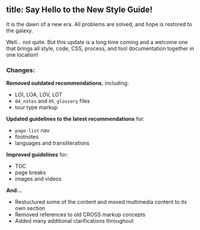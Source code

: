 title: Say Hello to the New Style Guide!
---
It is the dawn of a new era. All problems are solved, and hope is restored to the galaxy.

Well... not quite. But this update is a long time coming and a welcome one that brings all style, code, CSS, process, and tool documentation together in one location!

### Changes:

**Removed outdated recommendations**, including:
  * LOI, LOA, LOV, LOT
  * `04_notes` and `05_glossary` files
  * tour type markup

**Updated guidelines to the latest recommendations** for:
  * `page-list` nav
  * footnotes
  * languages and transliterations

**Improved guidelines** for:
  * TOC
  * page breaks
  * images and videos

**And...**

* Restuctured some of the content and moved multimedia content to its own section
* Removed references to old CROSS markup concepts
* Added many additional clarifications throughout
